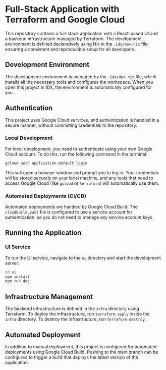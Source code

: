 # Full-Stack Application with Terraform and Google Cloud

This repository contains a full-stack application with a React-based UI and a backend infrastructure managed by Terraform. The development environment is defined declaratively using Nix in the `.idx/dev.nix` file, ensuring a consistent and reproducible setup for all developers.

## Development Environment

The development environment is managed by the `.idx/dev.nix` file, which installs all the necessary tools and configures the workspace. When you open this project in IDX, the environment is automatically configured for you.

## Authentication

This project uses Google Cloud services, and authentication is handled in a secure manner, without committing credentials to the repository.

### Local Development

For local development, you need to authenticate using your own Google Cloud account. To do this, run the following command in the terminal:

```bash
gcloud auth application-default login
```

This will open a browser window and prompt you to log in. Your credentials will be stored securely on your local machine, and any tools that need to access Google Cloud (like `gcloud` or `terraform`) will automatically use them.

### Automated Deployments (CI/CD)

Automated deployments are handled by Google Cloud Build. The `cloudbuild.yaml` file is configured to use a service account for authentication, so you do not need to manage any service account keys.

## Running the Application

### UI Service

To run the UI service, navigate to the `ui` directory and start the development server:

```bash
cd ui
npm install
npm run dev
```

## Infrastructure Management

The backend infrastructure is defined in the `infra` directory using Terraform. To deploy the infrastructure, run `terraform apply` inside the `infra` directory. To destroy the infrastructure, run `terraform destroy`.

## Automated Deployment

In addition to manual deployment, this project is configured for automated deployments using Google Cloud Build. Pushing to the main branch can be configured to trigger a build that deploys the latest version of the application.
